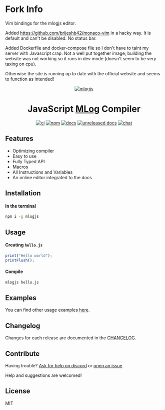 # Fork Info

Vim bindings for the mlogjs editor.

Added https://github.com/brijeshb42/monaco-vim in a hacky way. It is default and can't be disabled. No status bar.

Added Dockerfile and docker-compose file so I don't have to taint my server with Javascript crap. Not a well put together image; building the website was not working so it runs in dev mode (doesn't seem to be very taxing on cpu).

Otherwise the site is running up to date with the official website and seems to function as intended!


<div markdown="1" align="center">

[![mlogjs](https://mlogjs.netlify.app/logo.png)][docs]

# **JavaScript [MLog](https://mindustrygame.github.io/wiki/logic/0-introduction/) Compiler**

[![ci](https://github.com/weisrc/mlogjs/actions/workflows/ci.yml/badge.svg)][ci]
[![npm](https://img.shields.io/npm/v/mlogjs?color=cb3837&logo=npm)][npm]
[![docs](https://img.shields.io/badge/docs-stable-41B883?logo=readthedocs)][docs]
[![unreleased docs](https://img.shields.io/badge/docs-unreleased-41B883?logo=readthedocs)][unreleased docs]
[![chat](https://img.shields.io/badge/chat-discord-blue?logo=discord)][discord]

</div>

## Features

- Optimizing compiler
- Easy to use
- Fully Typed API
- Macros
- All Instructions and Variables
- An online editor integrated to the docs

## Installation

#### In the terminal

```sh
npm i -g mlogjs
```

## Usage

#### Creating `hello.js`

```js
print("Hello world");
printFlush();
```

#### Compile

```sh
mlogjs hello.js
```

## Examples

You can find other usage examples [here](https://github.com/mlogjs/mlogjs/tree/main/compiler/test/examples).

## Changelog

Changes for each release are documented in the [CHANGELOG](https://github.com/mlogjs/mlogjs/blob/main/compiler/CHANGELOG.md).

## Contribute

Having trouble? [Ask for help on discord](https://discord.gg/2VudfNUp)
or [open an issue](https://github.com/mlogjs/mlogjs/issues/new)

Help and suggestions are welcomed!

## License

MIT

<!-- url -->

[npm]: https://www.npmjs.com/package/mlogjs
[ci]: https://github.com/mlogjs/mlogjs/actions/workflows/ci.yml
[docs]: https://mlogjs.github.io/mlogjs/
[unreleased docs]: https://mlogjs.netlify.app
[discord]: https://discord.gg/SvgjCtZnR5
